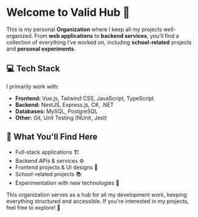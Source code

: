 # Welcome to Valid Hub 🚀
This is my personal **Organization** where I keep all my projects well-organized. From **web applications** to **backend services**, you’ll find a collection of everything I’ve worked on, including **school-related** projects and **personal experiments**.

## 💻 Tech Stack
I primarily work with:

- **Frontend:** Vue.js, Tailwind CSS, JavaScript, TypeScript
- **Backend:** NestJS, Express.js, C#, .NET
- **Databases:** MySQL, PostgreSQL
- **Other:** Git, Unit Testing (NUnit, Jest)

## 📂 What You'll Find Here
- Full-stack applications 🏗️
- Backend APIs & services ⚙️
- Frontend projects & UI designs 🎨
- School-related projects 📚
- Experimentation with new technologies 🧪


This organization serves as a hub for all my development work, keeping everything structured and accessible. If you're interested in my projects, feel free to explore! 🚀

